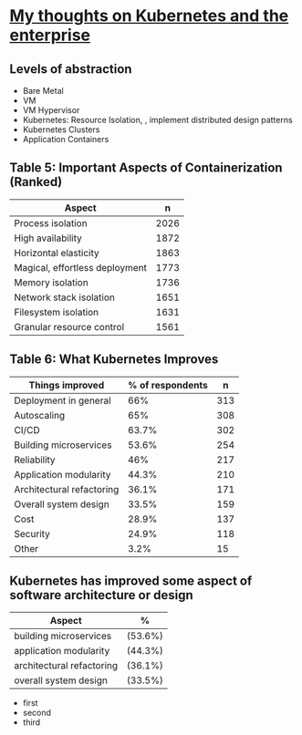 # [My thoughts on Kubernetes and the enterprise](https://dzone.com/storage/assets/14178024-kubernetesandtheenterprise-trendreport-2020.pdf)

## Levels of abstraction

- Bare Metal
- VM
- VM Hypervisor
- Kubernetes: Resource Isolation, , implement distributed design patterns
- Kubernetes Clusters
- Application Containers

## Table 5: Important Aspects of Containerization (Ranked)

| Aspect                         | n    |
| ------------------------------ | ---- |
| Process isolation              | 2026 |
| High availability              | 1872 |
| Horizontal elasticity          | 1863 |
| Magical, effortless deployment | 1773 |
| Memory isolation               | 1736 |
| Network stack isolation        | 1651 |
| Filesystem isolation           | 1631 |
| Granular resource control      | 1561 |

## Table 6: What Kubernetes Improves

| Things improved           | % of respondents | n   |
| ------------------------- | ---------------- | --- |
| Deployment in general     | 66%              | 313 |
| Autoscaling               | 65%              | 308 |
| CI/CD                     | 63.7%            | 302 |
| Building microservices    | 53.6%            | 254 |
| Reliability               | 46%              | 217 |
| Application modularity    | 44.3%            | 210 |
| Architectural refactoring | 36.1%            | 171 |
| Overall system design     | 33.5%            | 159 |
| Cost                      | 28.9%            | 137 |
| Security                  | 24.9%            | 118 |
| Other                     | 3.2%             | 15  |

## Kubernetes has improved some aspect of software architecture or design

| Aspect                    | %       |
| ------------------------- | ------- |
| building microservices    | (53.6%) |
| application modularity    | (44.3%) |
| architectural refactoring | (36.1%) |
| overall system design     | (33.5%) |

- first
- second
- third
